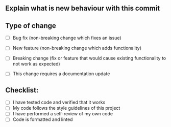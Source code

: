 ## Explain what is new behaviour with this commit

## Type of change
- [ ] Bug fix (non-breaking change which fixes an issue)
- [ ] New feature (non-breaking change which adds functionality)
- [ ] Breaking change (fix or feature that would cause existing functionality to not work as expected)
- [ ] This change requires a documentation update


## Checklist:
- [ ] I have tested code and verified that it works
- [ ] My code follows the style guidelines of this project
- [ ] I have performed a self-review of my own code
- [ ] Code is formatted and linted

